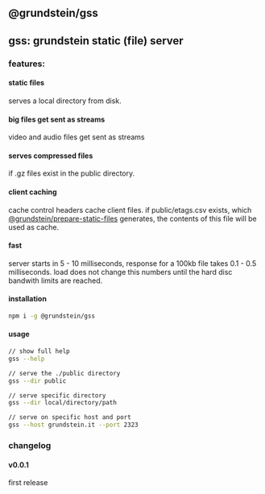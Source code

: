 ## @grundstein/gss

## gss: grundstein static (file) server

### features:

#### static files
serves a local directory from disk.

#### big files get sent as streams
video and audio files get sent as streams

#### serves compressed files
if .gz files exist in the public directory.

#### client caching
cache control headers cache client files.
if public/etags.csv exists,
which [@grundstein/prepare-static-files](https://github.com/grundstein/prepare-static-files) generates,
the contents of this file will be used as cache.

#### fast
server starts in 5 - 10 milliseconds,
response for a 100kb file takes 0.1 - 0.5 milliseconds.
load does not change this numbers until the hard disc bandwith limits are reached.

#### installation
```bash
npm i -g @grundstein/gss
```

#### usage
```bash
// show full help
gss --help

// serve the ./public directory
gss --dir public

// serve specific directory
gss --dir local/directory/path

// serve on specific host and port
gss --host grundstein.it --port 2323
```

### changelog

#### v0.0.1
first release
